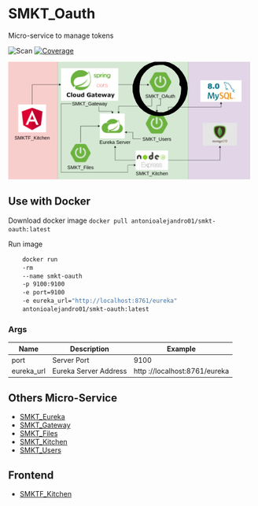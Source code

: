 # SMKT_Oauth

Micro-service to manage tokens

![Scan](https://github.com/AntonioAlejandro01/SMKT_Oauth/workflows/Scan/badge.svg?branch=master)
[![Coverage](https://sonarcloud.io/api/project_badges/measure?project=AntonioAlejandro01_SMKT_Oauth&metric=coverage)](https://sonarcloud.io/dashboard?id=AntonioAlejandro01_SMKT_Oauth)

![X](smktoauth.png)

## Use with Docker

Download docker image `docker pull antonioalejandro01/smkt-oauth:latest`

Run image

```bash
    docker run 
    -rm
    --name smkt-oauth
    -p 9100:9100 
    -e port=9100 
    -e eureka_url="http://localhost:8761/eureka"
    antonioalejandro01/smkt-oauth:latest
```

### Args

| Name | Description | Example |
| ---- | ----------- | ------- |
| port | Server Port | 9100 |
| eureka_url | Eureka Server Address | http ://localhost:8761/eureka |

## Others Micro-Service

- [SMKT_Eureka](https://github.com/AntonioAlejandro01/SMKT_Eureka)
- [SMKT_Gateway](https://github.com/AntonioAlejandro01/SMKT_Gateway)
- [SMKT_Files](https://github.com/AntonioAlejandro01/SMKT_Files)
- [SMKT_Kitchen](https://github.com/AntonioAlejandro01/SMKT_Kitchen)
- [SMKT_Users](https://github.com/AntonioAlejandro01/SMKT_Users)

## Frontend

- [SMKTF_Kitchen](https://github.com/AntonioAlejandro01/SMKTF_Kitchen)
